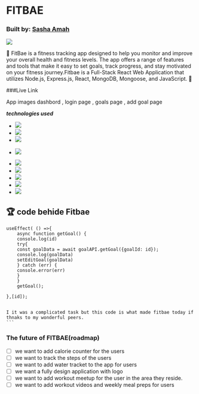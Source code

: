 
# FITBAE

### Built by: [Sasha Amah](https://www.linkedin.com/in/sashaamah) 

<img src="https://img.shields.io/github/followers/Cocomango-GH.svg?style=social&label=Follow&maxAge=2592000">
    
:muscle: FitBae is a fitness tracking app designed to help you monitor and improve your overall health and fitness levels. The app offers a range of features and tools that make it easy to set goals, track progress, and stay motivated on your fitness journey.Fitbae is a Full-Stack React Web Application that utilizes Node.js, Express.js, React, MongoDB, Mongoose, and JavaScript. :muscle:

###Live Link 


App images dashbord , login page , goals page , add goal page 
<img src="">
<img src="">
<img src="">
<img src="">

***technologies used***

-  <img src="https://img.shields.io/badge/MongoDB-4EA94B?style=for-the-badge&logo=mongodb&logoColor=white">
-  <img src="https://img.shields.io/badge/Express.js-404D59?style=for-the-badge">
- <img src="https://img.shields.io/badge/React-20232A?style=for-the-badge&logo=react&logoColor=61DAFB">
-  <img src="https://img.shields.io/badge/Node.js-43853D?style=for-the-badge&logo=node.js&logoColor=white
">
- <img src="https://img.shields.io/badge/CSS-239120?&style=for-the-badge&logo=css3&logoColor=white">

- <img src="https://img.shields.io/badge/HTML-239120?  style=for-the-badge&logo=html5&logoColor=white"> 

- <img src="https://img.shields.io/badge/JavaScript-F7DF1E?style=for-the-badge&logo=javascript&logoColor=black">

- <img src="https://img.shields.io/badge/GitHub-100000?style=for-the-badge&logo=github&logoColor=white">
 
 - <img src="https://img.shields.io/badge/Trello-0052CC?style=for-the-badge&logo=trello&logoColor=white">


## :trophy: code behide Fitbae 

    useEffect( () =>{
        async function getGoal() {
        console.log(id)
        try{
        const goalData = await goalAPI.getGoal({goalId: id});
        console.log(goalData)
        setEditGoal(goalData)
        } catch (err) {
        console.error(err)
        }
        }
        getGoal();

    },[id]); 


    I it was a complicated task but this code is what made fitbae today if thnaks to my wonderful peers. 
    ```



 
 ### The future of FITBAE(roadmap)
 
- [ ] we want to add calorie counter for the users 
- [ ] we want to track the steps of the users
- [ ] we want to add water tracket to the app for users 
- [ ] we want a fully design application with logo
- [ ] we want to add workout meetup for the user in the area they reside. 
- [ ] we want to add workout videos and weekly meal preps for users 